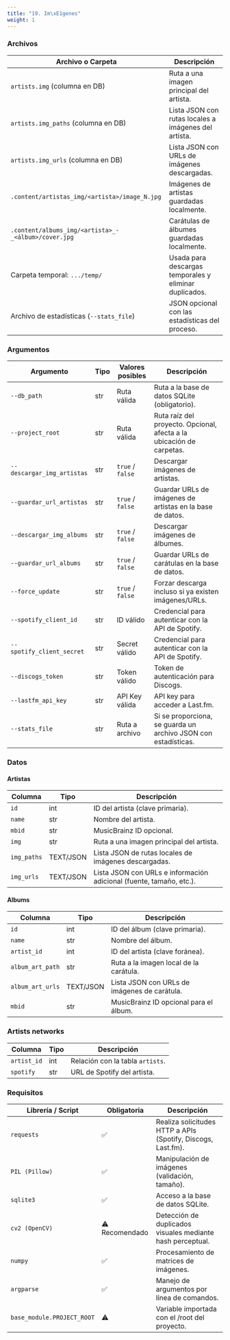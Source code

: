 ```yaml
---
title: "19. Im\xE1genes"
weight: 1
---
```


### Archivos

| Archivo o Carpeta                                   | Descripción                                            |
| --------------------------------------------------- | ------------------------------------------------------ |
| `artists.img` (columna en DB)                       | Ruta a una imagen principal del artista.               |
| `artists.img_paths` (columna en DB)                 | Lista JSON con rutas locales a imágenes del artista.   |
| `artists.img_urls` (columna en DB)                  | Lista JSON con URLs de imágenes descargadas.           |
| `.content/artistas_img/<artista>/image_N.jpg`       | Imágenes de artistas guardadas localmente.             |
| `.content/albums_img/<artista>_-_<álbum>/cover.jpg` | Carátulas de álbumes guardadas localmente.             |
| Carpeta temporal: `.../temp/`                       | Usada para descargas temporales y eliminar duplicados. |
| Archivo de estadísticas (`--stats_file`)            | JSON opcional con las estadísticas del proceso.        |

### Argumentos
| Argumento                  | Tipo | Valores posibles | Descripción                                                          |
| -------------------------- | ---- | ---------------- | -------------------------------------------------------------------- |
| `--db_path`                | str  | Ruta válida      | Ruta a la base de datos SQLite (obligatorio).                        |
| `--project_root`           | str  | Ruta válida      | Ruta raíz del proyecto. Opcional, afecta a la ubicación de carpetas. |
| `--descargar_img_artistas` | str  | `true` / `false` | Descargar imágenes de artistas.                                      |
| `--guardar_url_artistas`   | str  | `true` / `false` | Guardar URLs de imágenes de artistas en la base de datos.            |
| `--descargar_img_albums`   | str  | `true` / `false` | Descargar imágenes de álbumes.                                       |
| `--guardar_url_albums`     | str  | `true` / `false` | Guardar URLs de carátulas en la base de datos.                       |
| `--force_update`           | str  | `true` / `false` | Forzar descarga incluso si ya existen imágenes/URLs.                 |
| `--spotify_client_id`      | str  | ID válido        | Credencial para autenticar con la API de Spotify.                    |
| `--spotify_client_secret`  | str  | Secret válido    | Credencial para autenticar con la API de Spotify.                    |
| `--discogs_token`          | str  | Token válido     | Token de autenticación para Discogs.                                 |
| `--lastfm_api_key`         | str  | API Key válida   | API key para acceder a Last.fm.                                      |
| `--stats_file`             | str  | Ruta a archivo   | Si se proporciona, se guarda un archivo JSON con estadísticas.       |

### Datos

#### Artistas

| Columna     | Tipo      | Descripción                                                         |
| ----------- | --------- | ------------------------------------------------------------------- |
| `id`        | int       | ID del artista (clave primaria).                                    |
| `name`      | str       | Nombre del artista.                                                 |
| `mbid`      | str       | MusicBrainz ID opcional.                                            |
| `img`       | str       | Ruta a una imagen principal del artista.                            |
| `img_paths` | TEXT/JSON | Lista JSON de rutas locales de imágenes descargadas.                |
| `img_urls`  | TEXT/JSON | Lista JSON con URLs e información adicional (fuente, tamaño, etc.). |

#### Albums
| Columna          | Tipo      | Descripción                                  |
| ---------------- | --------- | -------------------------------------------- |
| `id`             | int       | ID del álbum (clave primaria).               |
| `name`           | str       | Nombre del álbum.                            |
| `artist_id`      | int       | ID del artista (clave foránea).              |
| `album_art_path` | str       | Ruta a la imagen local de la carátula.       |
| `album_art_urls` | TEXT/JSON | Lista JSON con URLs de imágenes de carátula. |
| `mbid`           | str       | MusicBrainz ID opcional para el álbum.       |

### Artists networks
| Columna     | Tipo | Descripción                      |
| ----------- | ---- | -------------------------------- |
| `artist_id` | int  | Relación con la tabla `artists`. |
| `spotify`   | str  | URL de Spotify del artista.      |

### Requisitos 
| Librería / Script          | Obligatoria    | Descripción                                                  |
| -------------------------- | -------------- | ------------------------------------------------------------ |
| `requests`                 | ✅              | Realiza solicitudes HTTP a APIs (Spotify, Discogs, Last.fm). |
| `PIL (Pillow)`             | ✅              | Manipulación de imágenes (validación, tamaño).               |
| `sqlite3`                  | ✅              | Acceso a la base de datos SQLite.                            |
| `cv2 (OpenCV)`             | ⚠️ Recomendado | Detección de duplicados visuales mediante hash perceptual.   |
| `numpy`                    | ✅              | Procesamiento de matrices de imágenes.                       |
| `argparse`                 | ✅              | Manejo de argumentos por línea de comandos.                  |
| `base_module.PROJECT_ROOT` | ⚠️             | Variable importada con el /root del proyecto.                |